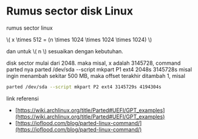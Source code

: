 # Rumus sector disk Linux

rumus sector linux

\\( x \times 512 = (n \times 1024 \times 1024 \times 1024) \\)

dan untuk \\( n \\) sesuaikan dengan kebutuhan.

disk sector mulai dari 2048. maka misal, x adalah 3145728, command parted nya
parted /dev/sda --script mkpart P1 ext4 2048s 3145728s
misal ingin menambah sekitar 500 MB, maka offset terakhir ditambah 1, misal

```sh
parted /dev/sda --script mkpart P2 ext4 3145729s 4194304s
```

link referensi
- [https://wiki.archlinux.org/title/Parted#UEFI/GPT_examples](https://wiki.archlinux.org/title/Parted#UEFI/GPT_examples)
- [https://ioflood.com/blog/parted-linux-command/](https://ioflood.com/blog/parted-linux-command/)